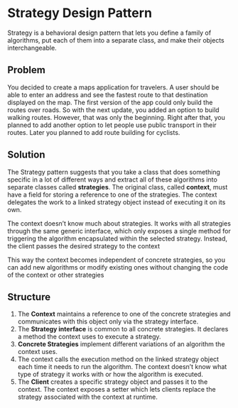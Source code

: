 # Strategy Design Pattern

Strategy is a behavioral design pattern that lets you define a family of algorithms, 
put each of them into a separate class, and make their objects interchangeable.

## Problem

You decided to create a maps application for travelers. A user should be able to enter an address and
see the fastest route to that destination displayed on the map. The first version of the app could only
build the routes over roads. So with the next update, you added an option to build walking
routes. However, that was only the beginning. Right after that, you planned to add another option to 
let people use public transport in their routes. Later you planned to add route building for cyclists.

## Solution

The Strategy pattern suggests that you take a class that does something specific in a lot of 
different ways and extract all of these algorithms into separate classes called **strategies**.
The original class, called **context**, must have a field for storing a reference to one of the strategies. 
The context delegates the work to a linked strategy object instead of executing it on its own.

The context doesn’t know much about strategies. It works with all strategies through the same 
generic interface, which only exposes a single method for triggering the algorithm encapsulated 
within the selected strategy. Instead, the client passes the desired strategy to the context

This way the context becomes independent of concrete strategies, so you can add new algorithms or 
modify existing ones without changing the code of the context or other strategies

## Structure

1. The **Context** maintains a reference to one of the concrete strategies and communicates with this
object only via the strategy interface.
2. The **Strategy interface** is common to all concrete strategies. It declares a method the context uses 
to execute a strategy.
3. **Concrete Strategies** implement different variations of an algorithm the context uses.
4. The context calls the execution method on the linked strategy object each time it needs to run the
algorithm. The context doesn’t know what type of strategy it works with or how the algorithm is executed.
5. The **Client** creates a specific strategy object and passes it to the context. The context exposes a 
setter which lets clients replace the strategy associated with the context at runtime.
